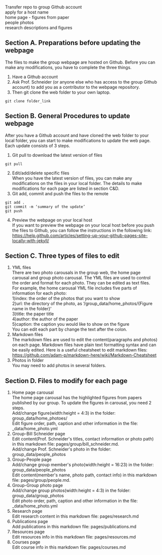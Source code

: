 Transfer repo to group Github account  
apply for a host name  
home page - figures from paper  
people photos  
research descriptions and figures  

## Section A. Preparations before updating the webpage  
The files to make the group webpage are hosted on Github. Before you can make any modifications, you have to complete the three things.  
1. Have a Github account  
2. Ask Prof. Schneider (or anyone else who has access to the group Github account) to add you as a contributor to the webpage repository.  
3. Then git clone the web folder to your own laptop.  
```
git clone folder_link   
```
## Section B. General Procedures to update webpage
 After you have a Github account and have cloned the web folder to your local folder, you can start to make modifications to update the web page. Each update consists of 3 steps.  
1. Git pull to download the latest version of files  
```
git pull  
```
2. Edit/add/delete specific files   
When you have the latest version of files, you can make any modifications on the files in your local   folder. The details to make modifications for each page are listed in section C&D.  
3. Git add, commit and push the files to the remote  
```
git add .   
git commit -m ‘summary of the update’  
git push   
```
4. Preview the webpage on your local host  
If you want to preview the webpage on your local host before you push the files to Github, you can follow the instructions in the following link:  
https://help.github.com/articles/setting-up-your-github-pages-site-locally-with-jekyll/  
## Section C. Three types of files to edit  
1. YML files  
There are two photo carousals in the group web, the home page carousal and group photo carousal. The YML files are used to control the order and format for each photo. They can be edited as text files.  
For example, the home carousal YML file includes five parts of information for each photo:  
  1)index: the order of the photos that you want to show  
  2)url: the directory of the photo, as ‘/group_data/home_photos/{Figure name in the folder}’  
  3)title: the paper title  
  4)author: the author of the paper  
  5)caption: the caption you would like to show on the figure  
You can edit each part by change the text after the colon.  
2. Markdown files  
The markdown files are used to edit the content(paragraphs and photos) on each page. Markdown files have plain text formatting syntax and can be easily edited. Here is a useful cheatsheet to edit markdown files: https://github.com/adam-p/markdown-here/wiki/Markdown-Cheatsheet  
3. Photos in folder  
You may need to add photos in several folders.  
## Section D. Files to modify for each page  
1. Home page carousal  
The home page carousal has the highlighted figures from papers published by our group. To update the figures in carousal, you need 2 steps.  
Add/change figure(width:height = 4:3) in the folder: group_data/home_photoes/  
Edit figure order, path, caption and other information in the file: _data/home_photo.yml  
2. Group-Bill Schneider page  
Edit content(Prof. Schneider's titles, contact information or photo path) in this markdown file: pages/group/bill_schneider.md.  
Add/change Prof. Schneider's photo in the folder: group_data/people_photos  
3. Group-People page  
Add/change group member's photo(width:height = 16:23) in the folder: group_data/people_photos  
Edit content(member's name, photo path, contact info) in this markdown file: pages/group/people.md.  
4. Group-Group photo page  
Add/change group photos(width:height = 4:3) in the folder: group_data/group_photos  
Edit photo order, path, caption and other information in the file: _data/home_photo.yml  
5. Research page  
Edit research content in this markdown file: pages/research.md  
6. Publications page  
Add publications in this markdown file: pages/publications.md  
7. Resources page  
Edit resources info in this markdown file: pages/resources.md  
8. Courses page  
Edit course info in this markdown file: pages/courses.md  
